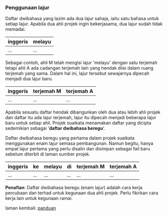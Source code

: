 ---
---

### Penggunaan lajur

Daftar dwibahasa yang lazim ada dua lajur sahaja, iaitu satu
bahasa untuk setiap lajur. Apabila dua ahli projek ingin
bekerjasama, dua lajur sudah tidak memadai.

| inggeris | melayu |
| -------- | ------ |
| ...      | ...    |

Sebagai contoh, ahli M telah mengisi lajur 'melayu' dengan
satu terjemah tetapi ahli A ada cadangan terjemah lain yang
hendak diisi dalam ruang terjemah yang sama. Dalam hal ini,
lajur tersebut sewajarnya dipecah menjadi dua lajur baru.

| inggeris | terjemah M | terjemah A |
| -------- | ---------- | ---------- |
| ...      | ...        | ...        |

Apabila sesuatu daftar hendak dibangunkan oleh dua atau
lebih ahli projek dan daftar itu ada lajur terjemah, lajur
itu dipecah menjadi beberapa lajur baru untuk setiap ahli.
Projek suaikata menamakan daftar yang dicipta sedemikian
sebagai '**daftar dwibahasa beregu**'.

Daftar dwibahasa beregu yang pertama dalam projek suaikata
menggunakan enam lajur semasa pembangunan. Namun begitu,
hanya empat lajur pertama yang perlu disalin dan disimpan
sebagai fail baru sebelum diterbit di laman sumber projek.

| inggeris | ke  | melayu | di  | terjemah M | terjemah A |
| -------- | --- | ------ | --- | ---------- | ---------- |
| ...      | ... | ...    | ... | ...        | ...        |

**Penafian**: Daftar dwibahasa beregu (enam lajur) adalah
cara kerja percubaan dan terhad untuk kegunaan dua ahli
projek. Perlu fikirkan cara kerja lain untuk kegunaan ramai.

laman kembali: [panduan][0]

  [0]: ../index.md
